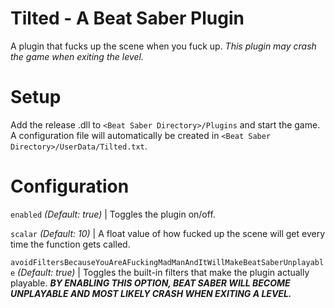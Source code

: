 # Tilted - A Beat Saber Plugin
A plugin that fucks up the scene when you fuck up. *This plugin may crash the game when exiting the level.*

# Setup
Add the release .dll to `<Beat Saber Directory>/Plugins` and start the game. A configuration file will automatically be created in `<Beat Saber Directory>/UserData/Tilted.txt`.

# Configuration
`enabled` *(Default: true)* | Toggles the plugin on/off.

`scalar` *(Default: 10)* |  A float value of how fucked up the scene will get every time the function gets called.

`avoidFiltersBecauseYouAreAFuckingMadManAndItWillMakeBeatSaberUnplayable` *(Default: true)* | Toggles the built-in filters that make the plugin actually playable. ***BY ENABLING THIS OPTION, BEAT SABER WILL BECOME UNPLAYABLE AND MOST LIKELY CRASH WHEN EXITING A LEVEL.***
